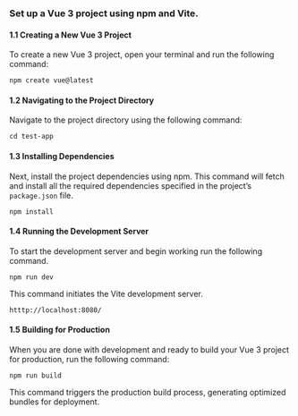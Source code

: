 ### Set up a Vue 3 project using npm and Vite.

#### 1.1 Creating a New Vue 3 Project
To create a new Vue 3 project, open your terminal and run the following command:

```
npm create vue@latest
````

#### 1.2 Navigating to the Project Directory
Navigate to the project directory using the following command:
```
cd test-app
```

#### 1.3 Installing Dependencies
Next, install the project dependencies using npm. This command will fetch and install all the required dependencies specified in the project’s `package.json` file.
```
npm install
```


#### 1.4 Running the Development Server
To start the development server and begin working run the following command.
```
npm run dev
```

This command initiates the Vite development server.
```
htttp://localhost:8080/
```

#### 1.5 Building for Production
When you are done with development and ready to build your Vue 3 project for production, run the following command:

```
npm run build
```

This command triggers the production build process, generating optimized bundles for deployment.
